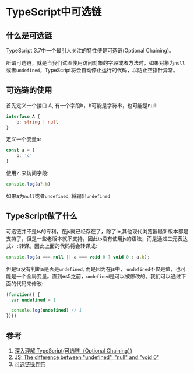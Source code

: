 # TypeScript中可选链

## 什么是可选链

TypeScript 3.7中一个最引人关注的特性便是可选链(Optional Chaining)。

所谓可选链，就是当我们试图使用访问对象的字段或者方法时，如果对象为`null`或者`undefined`，TypeScript将会自动停止运行的代码，以防止空指针异常。

## 可选链的使用

首先定义一个接口 A, 有一个字段b，b可能是字符串，也可能是null:

```TypeScript
interface A {
    b: string | null
}
```

定义一个变量a:

```TypeScript
const a = {
    b: 'c'
}
```

使用`?.`来访问字段:

```TypeScript
console.log(a?.b)
```

如果a为`null`或者`undefined`, 将输出`undefined`

## TypeScript做了什么

可选链并不是ts的专利，在js就已经存在了，除了ie,其他现代浏览器最新版本都是支持了，但是一些老版本就不支持，因此ts没有使用js的语法，而是通过三元表达式`? :`转译。因此上面的代码将会转译成:

```JavaScript
console.log(a === null || a === void 0 ? void 0 : a.b);
```

但是ts没有判断a是否是`undefined`, 而是因为在js中， `undefined`不仅是值，也可能是一个全局变量。直到es5之前，`undefined`是可以被修改的。我们可以通过下面的代码来修改:
```JavaScript
(function() {
  var undefined = 1

  console.log(undefined) // 1
})()
```

## 参考

1. [深入理解 TypeScript(可选链（Optional Chaining）)](https://jkchao.github.io/typescript-book-chinese/new/typescript-3.7.html#%E5%8F%AF%E9%80%89%E9%93%BE%EF%BC%88optional-chaining%EF%BC%89)
2. [JS: The difference between "undefined", "null" and "void 0"](https://fodor.org/blog/js-undefined-null-void/)
3. [可选链操作符](https://developer.mozilla.org/zh-CN/docs/Web/JavaScript/Reference/Operators/Optional_chaining)